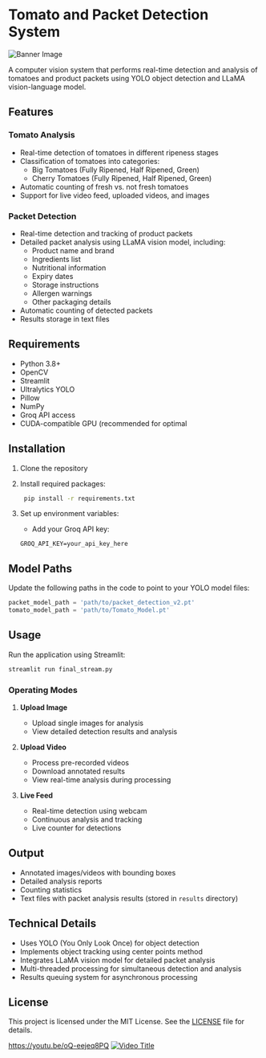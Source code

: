 # Tomato and Packet Detection System

![Banner Image](https://i.ibb.co/s325zjv/2ec3edaf-35d4-4cef-a574-a7ccd1e92c5a.jpg)  

A computer vision system that performs real-time detection and analysis of tomatoes and product packets using YOLO object detection and LLaMA vision-language model.

## Features

### Tomato Analysis
- Real-time detection of tomatoes in different ripeness stages
- Classification of tomatoes into categories:
  - Big Tomatoes (Fully Ripened, Half Ripened, Green)
  - Cherry Tomatoes (Fully Ripened, Half Ripened, Green)
- Automatic counting of fresh vs. not fresh tomatoes
- Support for live video feed, uploaded videos, and images

### Packet Detection
- Real-time detection and tracking of product packets
- Detailed packet analysis using LLaMA vision model, including:
  - Product name and brand
  - Ingredients list
  - Nutritional information
  - Expiry dates
  - Storage instructions
  - Allergen warnings
  - Other packaging details
- Automatic counting of detected packets
- Results storage in text files

## Requirements

- Python 3.8+
- OpenCV
- Streamlit
- Ultralytics YOLO
- Pillow
- NumPy
- Groq API access
- CUDA-compatible GPU (recommended for optimal

## Installation

1. Clone the repository
2. Install required packages:
   ```bash
    pip install -r requirements.txt
   ```

3. Set up environment variables:
   - Add your Groq API key:
   ```
   GROQ_API_KEY=your_api_key_here
   ```

## Model Paths

Update the following paths in the code to point to your YOLO model files:
```python
packet_model_path = 'path/to/packet_detection_v2.pt'
tomato_model_path = 'path/to/Tomato_Model.pt'
```

## Usage

Run the application using Streamlit:
```bash
streamlit run final_stream.py
```

### Operating Modes

1. **Upload Image**
   - Upload single images for analysis
   - View detailed detection results and analysis

2. **Upload Video**
   - Process pre-recorded videos
   - Download annotated results
   - View real-time analysis during processing

3. **Live Feed**
   - Real-time detection using webcam
   - Continuous analysis and tracking
   - Live counter for detections

## Output

- Annotated images/videos with bounding boxes
- Detailed analysis reports
- Counting statistics
- Text files with packet analysis results (stored in `results` directory)

## Technical Details

- Uses YOLO (You Only Look Once) for object detection
- Implements object tracking using center points method
- Integrates LLaMA vision model for detailed packet analysis
- Multi-threaded processing for simultaneous detection and analysis
- Results queuing system for asynchronous processing

## License

This project is licensed under the MIT License. See the [LICENSE](LICENSE) file for details.


https://youtu.be/oQ-eejeq8PQ
[![Video Title](https://img.youtube.com/vi/oQ-eejeq8PQ/0.jpg)](https://www.youtube.com/watch?v=oQ-eejeq8PQ)
